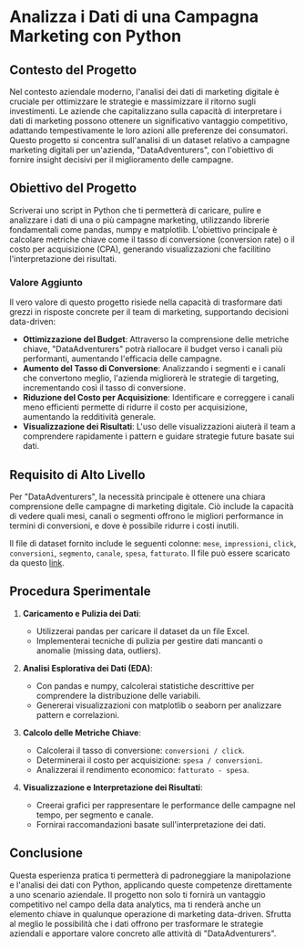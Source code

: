 # Analizza i Dati di una Campagna Marketing con Python

## Contesto del Progetto

Nel contesto aziendale moderno, l'analisi dei dati di marketing digitale è cruciale per ottimizzare le strategie e massimizzare il ritorno sugli investimenti. Le aziende che capitalizzano sulla capacità di interpretare i dati di marketing possono ottenere un significativo vantaggio competitivo, adattando tempestivamente le loro azioni alle preferenze dei consumatori. Questo progetto si concentra sull'analisi di un dataset relativo a campagne marketing digitali per un'azienda, "DataAdventurers", con l'obiettivo di fornire insight decisivi per il miglioramento delle campagne.

## Obiettivo del Progetto

Scriverai uno script in Python che ti permetterà di caricare, pulire e analizzare i dati di una o più campagne marketing, utilizzando librerie fondamentali come pandas, numpy e matplotlib. L'obiettivo principale è calcolare metriche chiave come il tasso di conversione (conversion rate) o il costo per acquisizione (CPA), generando visualizzazioni che facilitino l'interpretazione dei risultati.

### Valore Aggiunto

Il vero valore di questo progetto risiede nella capacità di trasformare dati grezzi in risposte concrete per il team di marketing, supportando decisioni data-driven:

- **Ottimizzazione del Budget**: Attraverso la comprensione delle metriche chiave, "DataAdventurers" potrà riallocare il budget verso i canali più performanti, aumentando l'efficacia delle campagne.
- **Aumento del Tasso di Conversione**: Analizzando i segmenti e i canali che convertono meglio, l'azienda migliorerà le strategie di targeting, incrementando così il tasso di conversione.
- **Riduzione del Costo per Acquisizione**: Identificare e correggere i canali meno efficienti permette di ridurre il costo per acquisizione, aumentando la redditività generale.
- **Visualizzazione dei Risultati**: L'uso delle visualizzazioni aiuterà il team a comprendere rapidamente i pattern e guidare strategie future basate sui dati.

## Requisito di Alto Livello

Per "DataAdventurers", la necessità principale è ottenere una chiara comprensione delle campagne di marketing digitale. Ciò include la capacità di vedere quali mesi, canali o segmenti offrono le migliori performance in termini di conversioni, e dove è possibile ridurre i costi inutili.

Il file di dataset fornito include le seguenti colonne: `mese`, `impressioni`, `click`, `conversioni`, `segmento`, `canale`, `spesa`, `fatturato`. Il file può essere scaricato da questo [link](https://github.com/Profession-AI/progetti-python/raw/refs/heads/main/Analizza%20i%20dati%20di%20una%20campagna%20marketing%20con%20Python/marketing.xlsx).

## Procedura Sperimentale

1. **Caricamento e Pulizia dei Dati**:
   - Utilizzerai pandas per caricare il dataset da un file Excel.
   - Implementerai tecniche di pulizia per gestire dati mancanti o anomalie (missing data, outliers).

2. **Analisi Esplorativa dei Dati (EDA)**:
   - Con pandas e numpy, calcolerai statistiche descrittive per comprendere la distribuzione delle variabili.
   - Genererai visualizzazioni con matplotlib o seaborn per analizzare pattern e correlazioni.

3. **Calcolo delle Metriche Chiave**:
   - Calcolerai il tasso di conversione: `conversioni / click`.
   - Determinerai il costo per acquisizione: `spesa / conversioni`.
   - Analizzerai il rendimento economico: `fatturato - spesa`.

4. **Visualizzazione e Interpretazione dei Risultati**:
   - Creerai grafici per rappresentare le performance delle campagne nel tempo, per segmento e canale.
   - Fornirai raccomandazioni basate sull'interpretazione dei dati.

## Conclusione

Questa esperienza pratica ti permetterà di padroneggiare la manipolazione e l'analisi dei dati con Python, applicando queste competenze direttamente a uno scenario aziendale. Il progetto non solo ti fornirà un vantaggio competitivo nel campo della data analytics, ma ti renderà anche un elemento chiave in qualunque operazione di marketing data-driven. Sfrutta al meglio le possibilità che i dati offrono per trasformare le strategie aziendali e apportare valore concreto alle attività di "DataAdventurers".